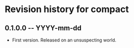 # Revision history for compact

## 0.1.0.0  -- YYYY-mm-dd

* First version. Released on an unsuspecting world.
